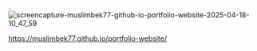 . ![screencapture-muslimbek77-github-io-portfolio-website-2025-04-18-10_47_59](https://github.com/user-attachments/assets/3cfe490a-5f3d-4223-9419-dcbdddb17f14)

https://muslimbek77.github.io/portfolio-website/
